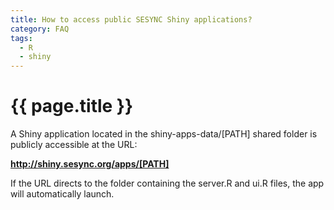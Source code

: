 ```yaml
---
title: How to access public SESYNC Shiny applications?
category: FAQ
tags:
  - R
  - shiny
---
```


# {{ page.title }}

A Shiny application located in the shiny-apps-data/[PATH] shared folder is publicly accessible at the URL:

__http://shiny.sesync.org/apps/[PATH]__

If the URL directs to the folder containing the server.R and ui.R files, the app will automatically launch.
